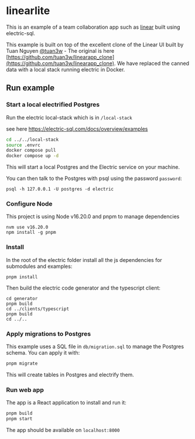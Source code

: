 # linearlite

This is an example of a team collaboration app such as [linear](https://linear.app) built using electric-sql.

This example is built on top of the excellent clone of the Linear UI built by 
Tuan Nguyen [@tuan3w](https://github.com/tuan3w) - The original is here 
[https://github.com/tuan3w/linearapp_clone](https://github.com/tuan3w/linearapp_clone). 
We have replaced the canned data with a local stack running electric in Docker.


## Run example

### Start a local electrified Postgres

Run the electric local-stack which is in `/local-stack`

see here https://electric-sql.com/docs/overview/examples

```bash
cd ../../local-stack
source .envrc
docker compose pull
docker compose up -d
```

This will start a local Postgres and the Electric service on your machine.

You can then talk to the Postgres with psql using the password `password`:

```psql -h 127.0.0.1 -U postgres -d electric ```

### Configure Node

This project is using Node v16.20.0 and pnpm to manage dependencies

```
nvm use v16.20.0
npm install -g pnpm
```

### Install 

In the root of the electric folder install all the js dependencies for submodules and examples:

```
pnpm install
```

Then build the electric code generator and the typescript client:

```
cd generator
pnpm build
cd ../clients/typescript
pnpm build
cd ../..
```

### Apply migrations to Postgres

This example uses a SQL file in `db/migration.sql` to manage the Postgres schema. 
You can apply it with:

```bash
pnpm migrate
```

This will create tables in Postgres and electrify them.


### Run web app

The app is a React application to install and run it:

```bash
pnpm build
pnpm start
```
The app should be available on `localhost:8000`